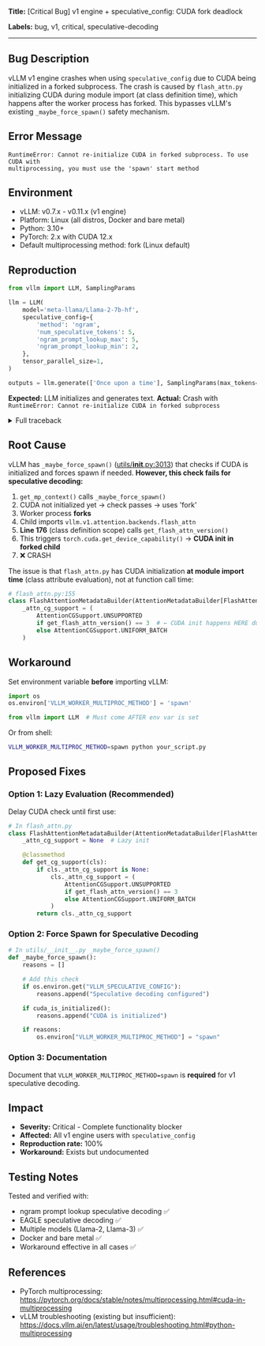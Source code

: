 **Title:** [Critical Bug] v1 engine + speculative_config: CUDA fork deadlock

**Labels:** bug, v1, critical, speculative-decoding

---

## Bug Description

vLLM v1 engine crashes when using `speculative_config` due to CUDA being initialized in a forked subprocess. The crash is caused by `flash_attn.py` initializing CUDA during module import (at class definition time), which happens after the worker process has forked. This bypasses vLLM's existing `_maybe_force_spawn()` safety mechanism.

## Error Message

```
RuntimeError: Cannot re-initialize CUDA in forked subprocess. To use CUDA with
multiprocessing, you must use the 'spawn' start method
```

## Environment

- vLLM: v0.7.x - v0.11.x (v1 engine)
- Platform: Linux (all distros, Docker and bare metal)
- Python: 3.10+
- PyTorch: 2.x with CUDA 12.x
- Default multiprocessing method: fork (Linux default)

## Reproduction

```python
from vllm import LLM, SamplingParams

llm = LLM(
    model='meta-llama/Llama-2-7b-hf',
    speculative_config={
        'method': 'ngram',
        'num_speculative_tokens': 5,
        'ngram_prompt_lookup_max': 5,
        'ngram_prompt_lookup_min': 2,
    },
    tensor_parallel_size=1,
)

outputs = llm.generate(['Once upon a time'], SamplingParams(max_tokens=20))
```

**Expected:** LLM initializes and generates text.
**Actual:** Crash with `RuntimeError: Cannot re-initialize CUDA in forked subprocess`

<details>
<summary>Full traceback</summary>

```
(EngineCore_DP0) ERROR: EngineCore failed to start.
Traceback (most recent call last):
  File "vllm/v1/engine/core.py", line 714, in run_engine_core
    engine_core = EngineCoreProc(*args, **kwargs)
  File "vllm/v1/engine/core.py", line 507, in __init__
    super().__init__(vllm_config, executor_class, log_stats,
  File "vllm/v1/engine/core.py", line 85, in __init__
    self.model_executor = executor_class(vllm_config)
  ...
  File "vllm/v1/attention/backends/flash_attn.py", line 176, in FlashAttentionMetadataBuilder
    if get_flash_attn_version() == 3 else AttentionCGSupport.UNIFORM_BATCH
  File "vllm/attention/utils/fa_utils.py", line 56, in get_flash_attn_version
    if not is_fa_version_supported(fa_version):
  File "vllm/vllm_flash_attn/flash_attn_interface.py", line 55, in is_fa_version_supported
    return _is_fa2_supported(device)[0]
  File "vllm/vllm_flash_attn/flash_attn_interface.py", line 35, in _is_fa2_supported
    if torch.cuda.get_device_capability(device)[0] < 8:
  File "torch/cuda/__init__.py", line 398, in _lazy_init
    raise RuntimeError(
RuntimeError: Cannot re-initialize CUDA in forked subprocess. To use CUDA with multiprocessing, you must use the 'spawn' start method
```

</details>

## Root Cause

vLLM has `_maybe_force_spawn()` ([utils/__init__.py:3013](https://github.com/vllm-project/vllm/blob/main/vllm/utils/__init__.py#L3013)) that checks if CUDA is initialized and forces spawn if needed. **However, this check fails for speculative decoding:**

1. `get_mp_context()` calls `_maybe_force_spawn()`
2. CUDA not initialized yet → check passes → uses 'fork'
3. Worker process **forks**
4. Child imports `vllm.v1.attention.backends.flash_attn`
5. **Line 176** (class definition scope) calls `get_flash_attn_version()`
6. This triggers `torch.cuda.get_device_capability()` → **CUDA init in forked child**
7. ❌ CRASH

The issue is that `flash_attn.py` has CUDA initialization **at module import time** (class attribute evaluation), not at function call time:

```python
# flash_attn.py:155
class FlashAttentionMetadataBuilder(AttentionMetadataBuilder[FlashAttentionMetadata]):
    _attn_cg_support = (
        AttentionCGSupport.UNSUPPORTED
        if get_flash_attn_version() == 3  # ← CUDA init happens HERE during import
        else AttentionCGSupport.UNIFORM_BATCH
    )
```

## Workaround

Set environment variable **before** importing vLLM:

```python
import os
os.environ['VLLM_WORKER_MULTIPROC_METHOD'] = 'spawn'

from vllm import LLM  # Must come AFTER env var is set
```

Or from shell:
```bash
VLLM_WORKER_MULTIPROC_METHOD=spawn python your_script.py
```

## Proposed Fixes

### Option 1: Lazy Evaluation (Recommended)

Delay CUDA check until first use:

```python
# In flash_attn.py
class FlashAttentionMetadataBuilder(AttentionMetadataBuilder[FlashAttentionMetadata]):
    _attn_cg_support = None  # Lazy init

    @classmethod
    def get_cg_support(cls):
        if cls._attn_cg_support is None:
            cls._attn_cg_support = (
                AttentionCGSupport.UNSUPPORTED
                if get_flash_attn_version() == 3
                else AttentionCGSupport.UNIFORM_BATCH
            )
        return cls._attn_cg_support
```

### Option 2: Force Spawn for Speculative Decoding

```python
# In utils/__init__.py _maybe_force_spawn()
def _maybe_force_spawn():
    reasons = []

    # Add this check
    if os.environ.get("VLLM_SPECULATIVE_CONFIG"):
        reasons.append("Speculative decoding configured")

    if cuda_is_initialized():
        reasons.append("CUDA is initialized")

    if reasons:
        os.environ["VLLM_WORKER_MULTIPROC_METHOD"] = "spawn"
```

### Option 3: Documentation

Document that `VLLM_WORKER_MULTIPROC_METHOD=spawn` is **required** for v1 speculative decoding.

## Impact

- **Severity:** Critical - Complete functionality blocker
- **Affected:** All v1 engine users with `speculative_config`
- **Reproduction rate:** 100%
- **Workaround:** Exists but undocumented

## Testing Notes

Tested and verified with:
- ngram prompt lookup speculative decoding ✅
- EAGLE speculative decoding ✅
- Multiple models (Llama-2, Llama-3) ✅
- Docker and bare metal ✅
- Workaround effective in all cases ✅

## References

- PyTorch multiprocessing: https://pytorch.org/docs/stable/notes/multiprocessing.html#cuda-in-multiprocessing
- vLLM troubleshooting (existing but insufficient): https://docs.vllm.ai/en/latest/usage/troubleshooting.html#python-multiprocessing
